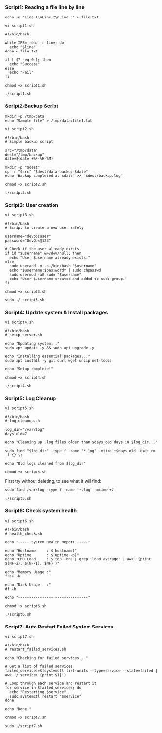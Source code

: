 ### Script1: Reading a file line by line
```
echo -e "Line 1\nLine 2\nLine 3" > file.txt
```
```
vi script1.sh
```
```
#!/bin/bash

while IFS= read -r line; do
  echo "$line"
done < file.txt

if [ $? -eq 0 ]; then
  echo "Success"
else
  echo "Fail"
fi
```
```
chmod +x script1.sh
```
```
./script1.sh
```

### Script2:Backup Script
```
mkdir -p /tmp/data
echo "Sample file" > /tmp/data/file1.txt
```
```
vi script2.sh
```
```
#!/bin/bash
# Simple backup script

src="/tmp/data"
dest="/tmp/backup"
date=$(date +%F-%H-%M)

mkdir -p "$dest"
cp -r "$src" "$dest/data-backup-$date"
echo "Backup completed at $date" >> "$dest/backup.log"
```
```
chmod +x script2.sh
```
```
./script2.sh
```
### Script3: User creation
```
vi script3.sh
```
```
#!/bin/bash
# Script to create a new user safely

username="devopsuser"
password="DevOps@123"

# Check if the user already exists
if id "$username" &>/dev/null; then
  echo "User $username already exists."
else
  sudo useradd -m -s /bin/bash "$username"
  echo "$username:$password" | sudo chpasswd
  sudo usermod -aG sudo "$username"
  echo "User $username created and added to sudo group."
fi
```
```
chmod +x script3.sh
```
```
sudo ./ script3.sh
```

### Script4: Update system & Install packages
```
vi script4.sh
```
```
#!/bin/bash
# setup_server.sh

echo "Updating system..."
sudo apt update -y && sudo apt upgrade -y

echo "Installing essential packages..."
sudo apt install -y git curl wget unzip net-tools

echo "Setup complete!"
```
```
chmod +x script4.sh
```
```
./script4.sh
```

### Script5: Log Cleanup
```
vi script5.sh
```
```
#!/bin/bash
# log_cleanup.sh

log_dir="/var/log"
days_old=7

echo "Cleaning up .log files older than $days_old days in $log_dir..."

sudo find "$log_dir" -type f -name "*.log" -mtime +$days_old -exec rm -f {} \;

echo "Old logs cleaned from $log_dir"
```
```
chmod +x script5.sh
```
First try without deleting, to see what it will find:
```
sudo find /var/log -type f -name "*.log" -mtime +7
```
```
./script5.sh
```

### Script6: Check system health
```
vi script6.sh
```
```
#!/bin/bash
# health_check.sh

echo "----- System Health Report -----"

echo "Hostname     : $(hostname)"
echo "Uptime       : $(uptime -p)"
echo "CPU Load     : $(top -bn1 | grep 'load average' | awk '{print $(NF-2), $(NF-1), $NF}')"

echo "Memory Usage :"
free -h

echo "Disk Usage   :"
df -h

echo "--------------------------------"
```
```
chmod +x script6.sh
```
```
./script6.sh
```

### Script7: Auto Restart Failed System Services
```
vi script7.sh
```
```
#!/bin/bash
# restart_failed_services.sh

echo "Checking for failed services..."

# Get a list of failed services
failed_services=$(systemctl list-units --type=service --state=failed | awk '/.service/ {print $1}')

# Loop through each service and restart it
for service in $failed_services; do
  echo "Restarting $service"
  sudo systemctl restart "$service"
done

echo "Done."
```
```
chmod +x script7.sh
```
```
sudo ./script7.sh
```
